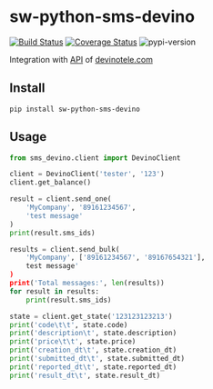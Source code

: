 # sw-python-sms-devino
[![Build Status](https://travis-ci.org/telminov/sw-python-sms-devino.svg?branch=master)](https://travis-ci.org/telminov/sw-python-sms-devino)
[![Coverage Status](https://coveralls.io/repos/github/telminov/sw-python-sms-devino/badge.svg?branch=master)](https://coveralls.io/github/telminov/sw-python-sms-devino?branch=master)
![pypi-version](https://img.shields.io/pypi/v/sw-python-sms-devino.svg)

Integration with [API](http://devinotele.com/resheniya/dokumentaciya-po-api/http_rest_protocol/Obshchiye_svedeniya/) of [devinotele.com](http://devinotele.com/)

## Install
```
pip install sw-python-sms-devino
```

## Usage
```python
from sms_devino.client import DevinoClient

client = DevinoClient('tester', '123')
client.get_balance()

result = client.send_one(
    'MyCompany', '89161234567',
    'test message'
)
print(result.sms_ids)

results = client.send_bulk(
    'MyCompany', ['89161234567', '89167654321'],
    test message'
)
print('Total messages:', len(results))
for result in results:
    print(result.sms_ids)

state = client.get_state('123123123213')
print('code\t\t', state.code)
print('description\t', state.description)
print('price\t\t', state.price)
print('creation_dt\t', state.creation_dt)
print('submitted_dt\t', state.submitted_dt)
print('reported_dt\t', state.reported_dt)
print('result_dt\t', state.result_dt)

```
